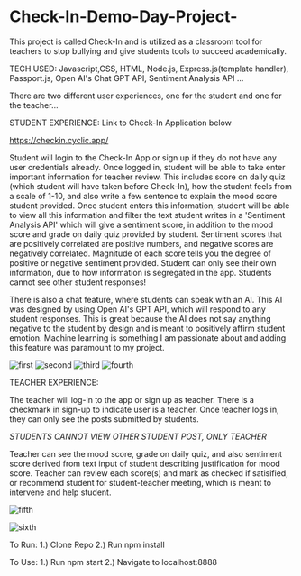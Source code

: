 # Check-In-Demo-Day-Project-

This project is called Check-In and is utilized as a classroom tool for teachers to stop bullying and give students tools to succeed academically.

TECH USED:
Javascript,CSS, HTML, Node.js, Express.js(template handler), Passport.js, Open AI's Chat GPT API, Sentiment Analysis API ...



There are two different user experiences, one for the student and one for the teacher...


STUDENT EXPERIENCE:
Link to Check-In Application below

https://checkin.cyclic.app/



Student will login to the Check-In App or sign up if they do not have any user credentials already. Once logged in, student will be able to take 
enter important information for teacher review. This includes score on daily quiz (which student will have taken before Check-In), how the student feels from a scale of 1-10, and also write a few sentence to explain the mood score student provided. Once student enters this information, student will be able to view all this information and filter the text student writes in a 'Sentiment Analysis API' which will give a sentiment score, in addition to the mood score and grade on daily quiz provided by student. Sentiment scores that are positively correlated are positive numbers, and negative scores are negatively correlated. Magnitude of each score tells you the degree of positive or negative sentiment provided. Student can only see their own information, due to how information is segregated in the app. Students cannot see other student responses!




There is also a chat feature, where students can speak with an AI. This AI was designed by using Open AI's GPT API, which will respond to any student responses. This is great because the AI does not say anything negative to the student by design and is meant to positively affirm student emotion. Machine learning is something I am passionate about and adding this feature was paramount to my project.

![first](https://user-images.githubusercontent.com/113325142/206301373-6ea7857b-2886-4ea3-bc7b-7f03bfb2db0a.jpg)
![second](https://user-images.githubusercontent.com/113325142/206301384-52efc9f6-1fc6-45a0-94c9-d5ab170951e3.jpg)
![third](https://user-images.githubusercontent.com/113325142/206301479-53601a41-27ba-4f17-a555-9b91d6fdf92a.jpg)
![fourth](https://user-images.githubusercontent.com/113325142/206301493-1520ae0b-7aef-48d9-a8e3-88f35f82f635.jpg)


TEACHER EXPERIENCE:

The teacher will log-in to the app or sign up as teacher. There is a checkmark in sign-up to indicate user is a teacher. Once teacher logs in, they can only see the posts submitted by students.

*STUDENTS CANNOT VIEW OTHER STUDENT POST, ONLY TEACHER*

Teacher can see the mood score, grade on daily quiz, and also sentiment score derived from text input of student describing justification for mood score.
Teacher can review each score(s) and mark as checked if satisified, or recommend student for student-teacher meeting, which is meant to intervene and help student.

![fifth](https://user-images.githubusercontent.com/113325142/206302946-fb8f1785-73e1-4089-adb3-80d323815f79.jpg)


![sixth](https://user-images.githubusercontent.com/113325142/206303022-aa600bcc-d74c-4e75-8807-76ba83d5e64e.jpg)

To Run:
1.) Clone Repo
2.) Run npm install

To Use:
1.) Run npm start
2.) Navigate to localhost:8888


